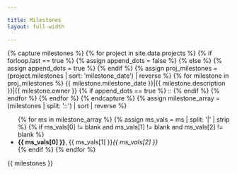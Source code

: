 ```yaml
---

title: Milestones
layout: full-width

---
```

<div class='milestones'>
{% capture milestones %}
{% for project in site.data.projects %}
    {% if forloop.last == true %}
    {% assign append_dots = false %}
    {% else %}
    {% assign append_dots = true %}
    {% endif %}
    {% assign proj_milestones = (project.milestones | sort: 'milestone_date') | reverse %}
    {% for milestone in proj_milestones  %}
      {{ milestone.milestone_date }}|{{ milestone.description }}|{{ milestone.owner }}
    {% if append_dots == true %}
      ::
    {% endif %}
    {% endfor %}
{% endfor %}
{% endcapture %}
{% assign milestone_array = (milestones | split: '::') | sort | reverse %}
<ul>
{% for ms in milestone_array %}
   {% assign ms_vals = ms | split: '|' | strip %}
   {% if ms_vals[0] != blank and ms_vals[1] != blank and ms_vals[2] != blank %}
    <li><strong>{{ ms_vals[0] }}</strong>, {{ ms_vals[1] }}<i>{{ ms_vals[2] }}</i></li>
   {% endif %}
{% endfor %}
</ul>
    
{{ milestones }}
</div>
